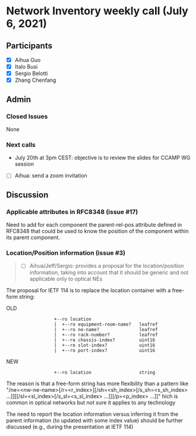 # Network Inventory weekly call (July 6, 2021)

## Participants

- [x] Aihua Guo
- [x] Italo Busi
- [x] Sergio Belotti
- [x] Zhang Chenfang

## Admin

### Closed Issues

None

### Next calls

- July 20th at 3pm CEST: objective is to review the slides for CCAMP WG session

- [ ] Aihua: send a zoom invitation

## Discussion

### Applicable attributes in RFC8348 (issue #17)

Need to add for each component the parent-rel-pos attribute defined in RFC8348 that could be used to know the position of the component within its parent component.

### Location/Position information (issue #3)

> - [ ] Aihua/Jeff/Sergio: provides a proposal for the location/position information, taking into account that it should be generic and not applicable only to optical NEs

The proposal for IETF 114 is to replace the location container with a free-form string:

OLD
```
                  +--ro location
                  |  +--ro equipment-room-name?   leafref
                  |  +--ro ne-name?               leafref
                  |  +--ro rack-number?           leafref
                  |  +--ro chassis-index?         uint16
                  |  +--ro slot-index?            uint16
                  |  +--ro port-index?            uint16
```
NEW
```
                  +--ro location                  string
```

The reason is that a free-form string has more flexibility than a pattern like "/ne=\<nw-ne-name>[/r=<r_index>][/sh=<sh_index>[/s_sh=<s_sh_index> 
…]][[/sl=<sl_index>[/s_sl=<s_sl_index> …]][/p=<p_index> …]]"  hich is common in optical networks but not sure it applies to any technology

The need to report the location information versus inferring it from the parent information (to updated with some index value) should be further discussed (e.g., during the presentation at IETF 114)
